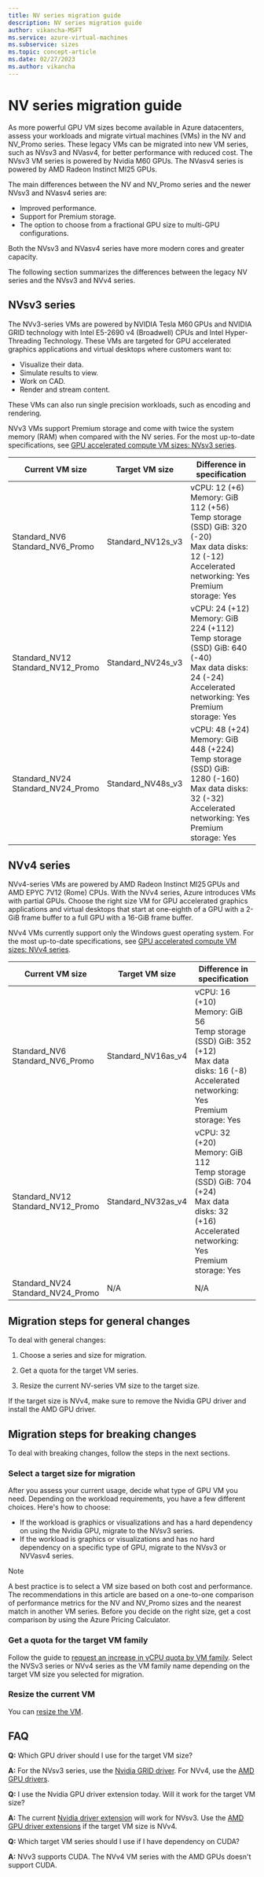 ```yaml
---
title: NV series migration guide
description: NV series migration guide
author: vikancha-MSFT
ms.service: azure-virtual-machines
ms.subservice: sizes
ms.topic: concept-article
ms.date: 02/27/2023
ms.author: vikancha
---
```

# NV series migration guide

As more powerful GPU VM sizes become available in Azure datacenters, assess your workloads and migrate virtual machines (VMs) in the NV and NV_Promo series. These legacy VMs can be migrated into new VM series, such as NVsv3 and NVasv4, for better performance with reduced cost. The NVsv3 VM series is powered by Nvidia M60 GPUs. The NVasv4 series is powered by AMD Radeon Instinct MI25 GPUs.

The main differences between the NV and NV_Promo series and the newer NVsv3 and NVasv4 series are:
- Improved performance.
- Support for Premium storage.
- The option to choose from a fractional GPU size to multi-GPU configurations.

Both the NVsv3 and NVasv4 series have more modern cores and greater capacity.

The following section summarizes the differences between the legacy NV series and the NVsv3 and NVv4 series.
 
 ## NVsv3 series 

The NVv3-series VMs are powered by NVIDIA Tesla M60 GPUs and NVIDIA GRID technology with Intel E5-2690 v4 (Broadwell) CPUs and Intel Hyper-Threading Technology. These VMs are targeted for GPU accelerated graphics applications and virtual desktops where customers want to:
- Visualize their data.
- Simulate results to view.
- Work on CAD.
- Render and stream content. 

These VMs can also run single precision workloads, such as encoding and rendering.

NVv3 VMs support Premium storage and come with twice the system memory (RAM) when compared with the NV series. For the most up-to-date specifications, see [GPU accelerated compute VM sizes: NVsv3 series](../../sizes/gpu-accelerated/nvv3-series.md).

| Current VM size | Target VM size | Difference in specification  |
|---|---|---|
|Standard_NV6 <br> Standard_NV6_Promo |Standard_NV12s_v3  | vCPU: 12 (+6) <br> Memory: GiB 112 (+56) <br> Temp storage (SSD) GiB: 320 (-20) <br> Max data disks: 12 (-12) <br> Accelerated networking: Yes <br> Premium storage: Yes  |
|Standard_NV12 <br> Standard_NV12_Promo |Standard_NV24s_v3  | vCPU: 24 (+12) <br>Memory: GiB 224 (+112) <br>Temp storage (SSD) GiB: 640 (-40)<br>Max data disks: 24 (-24)<br>Accelerated networking: Yes <br>Premium storage: Yes   |
|Standard_NV24 <br> Standard_NV24_Promo |Standard_NV48s_v3  | vCPU: 48 (+24) <br>Memory: GiB 448 (+224) <br>Temp storage (SSD) GiB: 1280 (-160) <br>Max data disks: 32 (-32) <br>Accelerated networking: Yes <br>Premium storage: Yes   |

## NVv4 series 

NVv4-series VMs are powered by AMD Radeon Instinct MI25 GPUs and AMD EPYC 7V12 (Rome) CPUs. With the NVv4 series, Azure introduces VMs with partial GPUs. Choose the right size VM for GPU accelerated graphics applications and virtual desktops that start at one-eighth of a GPU with a 2-GiB frame buffer to a full GPU with a 16-GiB frame buffer.

NVv4 VMs currently support only the Windows guest operating system. For the most up-to-date specifications, see [GPU accelerated compute VM sizes: NVv4 series](../../sizes/gpu-accelerated/nvv4-series.md).

| Current VM size | Target VM size | Difference in specification  |
|---|---|---|
|Standard_NV6 <br> Standard_NV6_Promo |Standard_NV16as_v4  | vCPU: 16 (+10) <br>Memory: GiB 56  <br>Temp storage (SSD) GiB: 352 (+12) <br>Max data disks: 16 (-8) <br>Accelerated networking: Yes <br>Premium storage: Yes   |
|Standard_NV12 <br> Standard_NV12_Promo |Standard_NV32as_v4  | vCPU: 32 (+20) <br>Memory: GiB 112 <br>Temp storage (SSD) GiB: 704 (+24) <br>Max data disks: 32 (+16)<br>Accelerated networking: Yes <br>Premium storage: Yes   |
|Standard_NV24 <br> Standard_NV24_Promo |N/A  | N/A  |

## Migration steps for general changes

To deal with general changes:

1. Choose a series and size for migration. 

1. Get a quota for the target VM series.

1. Resize the current NV-series VM size to the target size.

  If the target size is NVv4, make sure to remove the Nvidia GPU driver and install the AMD GPU driver.

## Migration steps for breaking changes

To deal with breaking changes, follow the steps in the next sections.

### Select a target size for migration

After you assess your current usage, decide what type of GPU VM you need. Depending on the workload requirements, you have a few different choices. Here's how to choose:

- If the workload is graphics or visualizations and has a hard dependency on using the Nvidia GPU, migrate to the NVsv3 series.
- If the workload is graphics or visualizations and has no hard dependency on a specific type of GPU, migrate to the NVsv3 or NVVasv4 series.
 
> [!Note]
>A best practice is to select a VM size based on both cost and performance. 
>The recommendations in this article are based on a one-to-one comparison of performance metrics for the NV and NV_Promo sizes and the nearest match in another VM series.
>Before you decide on the right size, get a cost comparison by using the Azure Pricing Calculator.

### Get a quota for the target VM family 

Follow the guide to [request an increase in vCPU quota by VM family](/azure/azure-portal/supportability/per-vm-quota-requests). Select the NVSv3 series or NVv4 series as the VM family name depending on the target VM size you selected for migration.

### Resize the current VM

You can [resize the VM](../../sizes/resize-vm.md).

## FAQ
**Q:** Which GPU driver should I use for the target VM size? 

**A:** For the NVsv3 series, use the [Nvidia GRID driver](../../windows/n-series-driver-setup.md). For NVv4, use the [AMD GPU drivers](../../windows/n-series-amd-driver-setup.md). 

**Q:** I use the Nvidia GPU driver extension today. Will it work for the target VM size? 

**A:** The current [Nvidia driver extension](../../extensions/hpccompute-gpu-windows.md) will work for NVsv3. Use the [AMD GPU driver extensions](../../extensions/hpccompute-amd-gpu-windows.md) if the target VM size is NVv4. 
 
**Q:** Which target VM series should I use if I have dependency on CUDA? 

 **A:** NVv3 supports CUDA. The NVv4 VM series with the AMD GPUs doesn't support CUDA.
